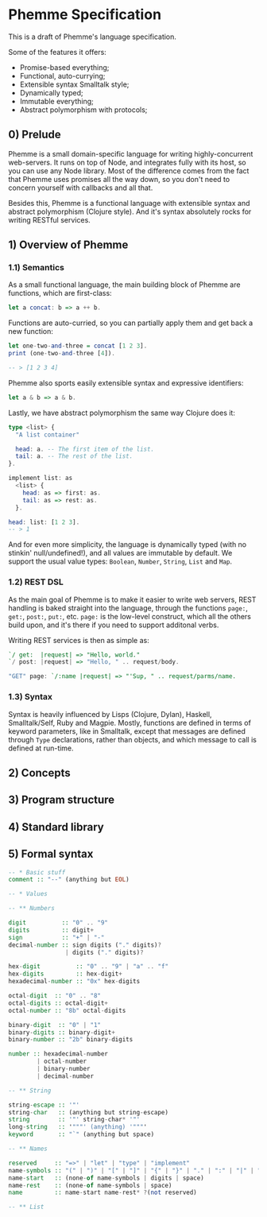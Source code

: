 # Phemme Specification

This is a draft of Phemme's language specification.

Some of the features it offers:

  - Promise-based everything;
  - Functional, auto-currying;
  - Extensible syntax Smalltalk style;
  - Dynamically typed;
  - Immutable everything;
  - Abstract polymorphism with protocols;


## 0) Prelude

Phemme is a small domain-specific language for writing highly-concurrent
web-servers. It runs on top of Node, and integrates fully with its host,
so you can use any Node library. Most of the difference comes from the
fact that Phemme uses promises all the way down, so you don't need to
concern yourself with callbacks and all that.

Besides this, Phemme is a functional language with extensible syntax and
abstract polymorphism (Clojure style). And it's syntax absolutely rocks
for writing RESTful services.


## 1) Overview of Phemme

### 1.1) Semantics

As a small functional language, the main building block of Phemme are
functions, which are first-class:

```hs
let a concat: b => a ++ b.
```

Functions are auto-curried, so you can partially apply them and get back
a new function:

```hs
let one-two-and-three = concat [1 2 3].
print (one-two-and-three [4]).

-- > [1 2 3 4]
```

Phemme also sports easily extensible syntax and expressive identifiers:

```hs
let a & b => a & b.
```

Lastly, we have abstract polymorphism the same way Clojure does it:

```hs
type <list> {
  "A list container"

  head: a. -- The first item of the list.
  tail: a. -- The rest of the list.
}.

implement list: as 
  <list> {
    head: as => first: as.
    tail: as => rest: as.
  }.

head: list: [1 2 3].
-- > 1
```

And for even more simplicity, the language is dynamically typed (with no
stinkin' null/undefined!), and all values are immutable by default. We
support the usual value types: `Boolean`, `Number`, `String`, `List` and
`Map`.


### 1.2) REST DSL

As the main goal of Phemme is to make it easier to write web servers,
REST handling is baked straight into the language, through the functions
`page:`, `get:`, `post:`, `put:`, etc. `page:` is the low-level
construct, which all the others build upon, and it's there if you need
to support additonal verbs.

Writing REST services is then as simple as:

```hs
`/ get:  |request| => "Hello, world."
`/ post: |request| => "Hello, " .. request/body.

"GET" page: `/:name |request| => "'Sup, " .. request/parms/name.
```


### 1.3) Syntax

Syntax is heavily influenced by Lisps (Clojure, Dylan), Haskell,
Smalltalk/Self, Ruby and Magpie. Mostly, functions are defined in terms
of keyword parameters, like in Smalltalk, except that messages are
defined through `Type` declarations, rather than objects, and which
message to call is defined at run-time.



## 2) Concepts

## 3) Program structure

## 4) Standard library

## 5) Formal syntax

```hs
-- * Basic stuff
comment :: "--" (anything but EOL)

-- * Values

-- ** Numbers

digit          :: "0" .. "9"
digits         :: digit+
sign           :: "+" | "-"
decimal-number :: sign digits ("." digits)?
                | digits ("." digits)?

hex-digit          :: "0" .. "9" | "a" .. "f"
hex-digits         :: hex-digit+
hexadecimal-number :: "0x" hex-digits

octal-digit  :: "0" .. "8"
octal-digits :: octal-digit+
octal-number :: "8b" octal-digits

binary-digit  :: "0" | "1"
binary-digits :: binary-digit+
binary-number :: "2b" binary-digits

number :: hexadecimal-number
        | octal-number
        | binary-number
        | decimal-number

-- ** String

string-escape :: '"'
string-char   :: (anything but string-escape)
string        :: '"' string-char* '"'
long-string   :: '"""' (anything) '"""'
keyword       :: "`" (anything but space)

-- ** Names

reserved     :: "=>" | "let" | "type" | "implement"
name-symbols :: "(" | ")" | "[" | "]" | "{" | "}" | "." | ":" | "|" | "`"
name-start   :: (none-of name-symbols | digits | space)
name-rest    :: (none-of name-symbols | space)
name         :: name-start name-rest* ?(not reserved)

-- ** List



```
